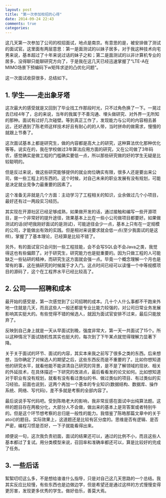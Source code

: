 ```yaml
---
layout: post
title: "第一次参加校招的心得"
date: 2014-09-24 22:43
comments: true
categories: 
---
```

这几天第一次参加了公司的校招面试，地点是南京。有意思的是，被安排做了测试的面试官。这里面有两层意思：第一是面测试的以妹子居多，对于我这种技术向宅男来说，基本超过了十年来说过话的妹子之和；第二是面测试的以非计算机专业的居多，没得聊只能聊研究方向了，于是我在这几天已经迅速掌握了“LTE-A在MIMO场景下预编码下w矩阵求逆的凸优化问题”。

这一次面试收获很多，总结如下。

<!--more-->

## 1. 学生——走出象牙塔

这次最大的感受就是又回到了毕业找工作那段时光，只不过角色换了一下。一晃过去已经4年了，总的来说，当年的我属于不善沟通、埋头做研究、对外界一无所知的那种。面试有过好几次碰壁。等到真正工作了，发现能力与公司的内容相去甚远，还好遇到了陈老师这样技术好且有耐心的的人带，当时拼命的做需求，慢慢的就跟上节奏了。

这次面试基本上都是研究生，做的内容都是高大上的研究，这种算法优化那种优化等等。说实在的，我在学校做过3年算法应用方面的研究，又在公司做了3年码农，感觉确实是做工程的门槛确实要低一点，所以那些研究做的好的学生无疑是比较聪明的。

但是反过来说，做这些研究能够提供的就业岗位确实有限，很多人还是要出来公司，做一些工程上的东西的。这个时候，对自己未来的职业发展有没有规划，可能是决定就业竞争力最重要的因素了。

这个准备无非就是几个方面：主动学习了工程相关的知识，业余做过几个小项目，最好还有过一两段实习经历。

其实现在开源社区已经足够成熟，如果做开发的话，通过接触和编写一些开源项目，是一个非常好的提升途径，效果基本上比在一些小公司做项目都要好。如果做测试的话(好吧我刚好面试的是测试)，可能途径会少一点，基本上只有在一定规模的公司，才能做出有效的实践。但是相对来说要求就会低一点(至少我面试的是这样)，掌握了了基本理论，已经算是比较不错了。

另外，有的面试官只会问到一些工程技能，会不会写SQL会不会Java之类，我觉得这也有些偏颇了。对于研究生，研究能力也是挺重要的。因为只做工程的人可能缺乏一些钻研的精神，而研究生这方面就会强一点。毕竟一个概念理解一个月也是常有的事，这在搞研究的时候属于才入门。这点时间已经可以读懂一个中等规模项目的源码了，这个在工程界水平已经比较高了。

## 2. 公司——招聘和成本

最开始的感受是，第一次感觉到了公司招聘的成本。几十个人什么事都不干跑来外地一住就是几天，而且这些人一般还都是专业比能力较强的，对公司日常业务发展影响其实挺大的。有些觉得不错的候选人，就因为面试官安排不过来，最后只能放弃了。

反映到自己身上就是一天从早面试到晚，强度非常大，第一天一共面试了15个。所以这种情况下面试随机性其实也挺大的，每次到了下午某点就觉得理解力显著下降。

关于关于面试的环节、面试的内容，其实本来我之前写了很多之类的东西。后来想想，当你确定了对候选人的期望之后，这些东西反而是不重要的了。比如你想知道他的研究水平，就看他能不能讲清自己研究的背景，是不是了解领域的现状、相关的外延技术，在具体描述一下研究的改进点，最后看看发的论文如何。比如想知道对于职业有没有规划，就看有没有看过类似的书、做过类似的项目、有过类似的实习经验。前面也说到，这两个再加一个基本的专业知识(数据结构、数据库、操作系统、网络、写代码)，差不多就是考察的全部内容了。

最后说说手写代码吧。受到陈皓老大的影响，我非常反感在面试中出纯算法题。这样的题目存在两极分化，大部分人不会做，做出来的基本上是背答案或者特别牛的。但是这个环节想考察的总归是一般性的能力。我借鉴了陈皓那篇文章中的关于atoi()的题目。实际效果上，这道题还是比较有区分度的。思维是否有逻辑、是否严密，编程习惯是否好，一下子就能看得出来。

顺便说一句，这次我负责初面，面试的结果还可以，通过的比例不小，而且这些人基本都过了复试。用分类模型来说，召回率和准确率都还可以，算是比较好的完成了任务。

## 3. 一些后话

絮絮叨叨这么多，不是想给谁谁什么指导，只是对自己这几天思路的一个总结。我其实反应比较慢，有些东西也是边做边学，但是希望还是通过这样的方式慢慢变得更厉害，发现更多优秀的学生。做好伯乐，善莫大焉。